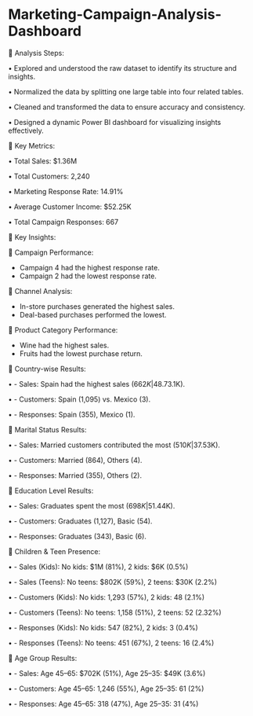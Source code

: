 # Marketing-Campaign-Analysis-Dashboard

📌 Analysis Steps:

•	Explored and understood the raw dataset to identify its structure and insights.

•	Normalized the data by splitting one large table into four related tables.

•	Cleaned and transformed the data to ensure accuracy and consistency.

•	Designed a dynamic Power BI dashboard for visualizing insights effectively.

📌 Key Metrics:

•	Total Sales: $1.36M

•	Total Customers: 2,240

•	Marketing Response Rate: 14.91%

•	Average Customer Income: $52.25K

•	Total Campaign Responses: 667

📌 Key Insights:

🔹 Campaign Performance:

  - Campaign 4 had the highest response rate.
  - Campaign 2 had the lowest response rate.
    
🔹 Channel Analysis:
  - In-store purchases generated the highest sales.
  - Deal-based purchases performed the lowest.
    
🔹 Product Category Performance:
  - Wine had the highest sales.
  - Fruits had the lowest purchase return.
    
📌 Country-wise Results:

•	- Sales: Spain had the highest sales ($662K | 48.7%), Mexico had the lowest ($3.1K).

•	- Customers: Spain (1,095) vs. Mexico (3).

•	- Responses: Spain (355), Mexico (1).

📌 Marital Status Results:

•	- Sales: Married customers contributed the most ($510K | 37.5%), Others the least ($3K).

•	- Customers: Married (864), Others (4).

•	- Responses: Married (355), Others (2).

📌 Education Level Results:

•	- Sales: Graduates spent the most ($698K | 51.4%), Basic education the least ($4K).

•	- Customers: Graduates (1,127), Basic (54).

•	- Responses: Graduates (343), Basic (6).

📌 Children & Teen Presence:

•	- Sales (Kids): No kids: $1M (81%), 2 kids: $6K (0.5%)

•	- Sales (Teens): No teens: $802K (59%), 2 teens: $30K (2.2%)


•	- Customers (Kids): No kids: 1,293 (57%), 2 kids: 48 (2.1%)

•	- Customers (Teens): No teens: 1,158 (51%), 2 teens: 52 (2.32%)

•	- Responses (Kids): No kids: 547 (82%), 2 kids: 3 (0.4%)

•	- Responses (Teens): No teens: 451 (67%), 2 teens: 16 (2.4%)

📌 Age Group Results:

•	- Sales: Age 45–65: $702K (51%), Age 25–35: $49K (3.6%)

•	- Customers: Age 45–65: 1,246 (55%), Age 25–35: 61 (2%)

•	- Responses: Age 45–65: 318 (47%), Age 25–35: 31 (4%)
